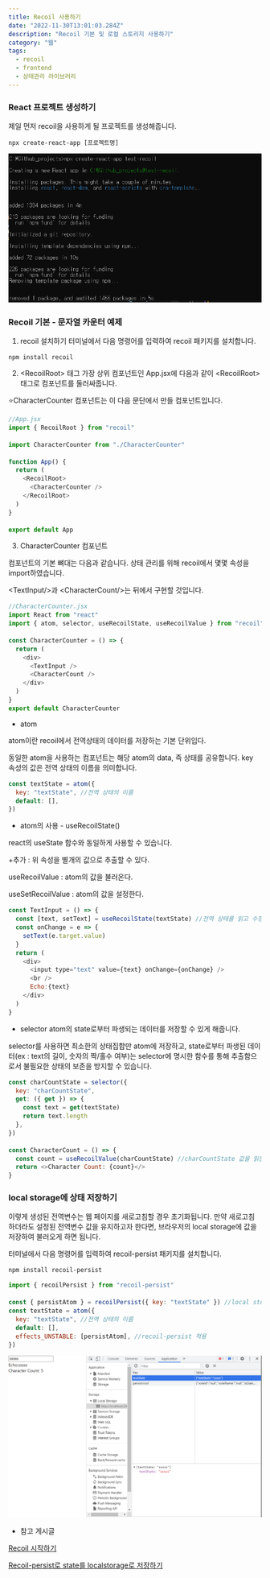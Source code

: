 ```yaml
---
title: Recoil 사용하기
date: "2022-11-30T13:01:03.284Z"
description: "Recoil 기본 및 로컬 스토리지 사용하기"
category: "웹"
tags:
  - recoil
  - frontend
  - 상태관리 라이브러리
---
```


### React 프로젝트 생성하기

제일 먼저 recoil을 사용하게 될 프로젝트를 생성해줍니다.

```
npx create-react-app [프로젝트명]
```

![react 프로젝트 설치](./create_react.png)

### Recoil 기본 - 문자열 카운터 예제

1. recoil 설치하기
   터미널에서 다음 명령어를 입력하여 recoil 패키지를 설치합니다.

```
npm install recoil
```

2. &lt;RecoilRoot&gt; 태그
   가장 상위 컴포넌트인 App.jsx에 다음과 같이 &lt;RecoilRoot&gt; 태그로 컴포넌트를 둘러싸줍니다.

⭐CharacterCounter 컴포넌트는 이 다음 문단에서 만들 컴포넌트입니다.

```javascript
//App.jsx
import { RecoilRoot } from "recoil"

import CharacterCounter from "./CharacterCounter"

function App() {
  return (
    <RecoilRoot>
      <CharacterCounter />
    </RecoilRoot>
  )
}

export default App
```

3. CharacterCounter 컴포넌트

컴포넌트의 기본 뼈대는 다음과 같습니다. 상태 관리를 위해 recoil에서 몇몇 속성을 import하였습니다.

&lt;TextInput/&gt;과 &lt;CharacterCount/&gt;는 뒤에서 구현할 것입니다.

```javascript
//CharacterCounter.jsx
import React from "react"
import { atom, selector, useRecoilState, useRecoilValue } from "recoil"

const CharacterCounter = () => {
  return (
    <div>
      <TextInput />
      <CharacterCount />
    </div>
  )
}
export default CharacterCounter
```

- atom

atom이란 recoil에서 전역상태의 데이터를 저장하는 기본 단위입다.

동일한 atom을 사용하는 컴포넌트는 해당 atom의 data, 즉 상태를 공유합니다.
key 속성의 값은 전역 상태의 이름을 의미합니다.

```javascript
const textState = atom({
  key: "textState", //전역 상태의 이름
  default: [],
})
```

- atom의 사용 - useRecoilState()

react의 useState 함수와 동일하게 사용할 수 있습니다.

+추가 : 위 속성을 별개의 값으로 추출할 수 있다.

useRecoilValue : atom의 값을 불러온다.

useSetRecoilValue : atom의 값을 설정한다.

```javascript
const TextInput = () => {
  const [text, setText] = useRecoilState(textState) //전역 상태를 읽고 수정한다
  const onChange = e => {
    setText(e.target.value)
  }
  return (
    <div>
      <input type="text" value={text} onChange={onChange} />
      <br />
      Echo:{text}
    </div>
  )
}
```

- selector
  atom의 state로부터 파생되는 데이터를 저장할 수 있게 해줍니다.

selector를 사용하면 최소한의 상태집합만 atom에 저장하고, state로부터 파생된 데이터(ex : text의 길이, 숫자의 짝/홀수 여부)는 selector에 명시한 함수를 통해 추출함으로서 불필요한 상태의 보존을 방지할 수 있습니다.

```javascript
const charCountState = selector({
  key: "charCountState",
  get: ({ get }) => {
    const text = get(textState)
    return text.length
  },
})

const CharacterCount = () => {
  const count = useRecoilValue(charCountState) //charCountState 값을 읽는다.
  return <>Character Count: {count}</>
}
```

### local storage에 상태 저장하기

이렇게 생성된 전역변수는 웹 페이지를 새로고침할 경우 초기화됩니다. 만약 새로고침 하더라도 설정된 전역변수 값을 유지하고자 한다면, 브라우저의 local storage에 값을 저장하여 불러오게 하면 됩니다.

터미널에서 다음 명령어를 입력하여 recoil-persist 패키지를 설치합니다.

```
npm install recoil-persist
```

```javascript
import { recoilPersist } from "recoil-persist"

const { persistAtom } = recoilPersist({ key: "textState" }) //local storage에 해당 값을 저장하고 불러올 수 있도록 설정
const textState = atom({
  key: "textState", //전역 상태의 이름
  default: [],
  effects_UNSTABLE: [persistAtom], //recoil-persist 적용
})
```

![local storage에 저장된 결과](./recoil.png)

- 참고 게시글

[Recoil 시작하기](https://recoiljs.org/ko/docs/introduction/getting-started/)

[Recoil-persist로 state를 localstorage로 저장하기](https://velog.io/@tchaikovsky/Recoil-persist%EB%A1%9C-state%EB%A5%BC-localstorage%EB%A1%9C-%EC%A0%80%EC%9E%A5%ED%95%98%EA%B8%B0)
